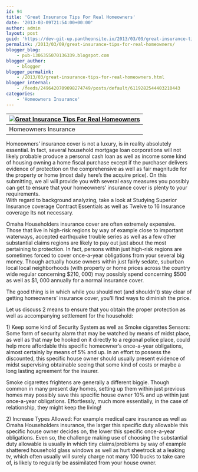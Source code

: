 ```yaml
---
id: 94
title: 'Great Insurance Tips For Real Homeowners'
date: '2013-03-09T21:54:00+00:00'
author: admin
layout: post
guid: 'https://dev-git-up.pantheonsite.io/2013/03/09/great-insurance-tips-for-real-homeowners/'
permalink: /2013/03/09/great-insurance-tips-for-real-homeowners/
blogger_blog:
    - pub-1306355070136339.blogspot.com
blogger_author:
    - blogger
blogger_permalink:
    - /2013/03/great-insurance-tips-for-real-homeowners.html
blogger_internal:
    - /feeds/2496420709098274749/posts/default/6119282544403210443
categories:
    - 'Homeowners Insurance'
---
```


| [![](http://3.bp.blogspot.com/-6kmO2cA8k8A/UTuvWiXHs9I/AAAAAAAAAAc/NRA_hjLtjU8/s320/Great-Insurance-Tips-For-Real-Homeowners.jpg "Great Insurance Tips For Real Homeowners")](http://3.bp.blogspot.com/-6kmO2cA8k8A/UTuvWiXHs9I/AAAAAAAAAAc/NRA_hjLtjU8/s1600/Great-Insurance-Tips-For-Real-Homeowners.jpg) |
|---|
| Homeowners Insurance |

Homeowners’ insurance cover is not a luxury, is in reality absolutely essential. In fact, several household mortgage loan corporations will not likely probable produce a personal cash loan as well as income some kind of housing owning a home fiscal purchase except if the purchaser delivers evidence of protection on the comprehensive as well as fair magnitude for the property or home (most daily here’s the acquire price). On this submitting, we all will provide you with several easy measures you possibly can get to ensure that your homeowners’ insurance cover is plenty to your requirements.  
With regard to background analyzing, take a look at Studying Superior Insurance coverage Contract Essentials as well as Twelve to 16 Insurance coverage Its not necessary.

Omaha Householders insurance cover are often extremely expensive. Those that live in high-risk regions by way of example close to important waterways, accepted earthquake trouble series as well as a few other substantial claims regions are likely to pay out just about the most pertaining to protection. In fact, persons within just high-risk regions are sometimes forced to cover once-a-year obligations from your several big money. Though actually house owners within just fairly sedate, suburban local local neighborhoods (with property or home prices across the country wide regular concerning $210, 000) may possibly spend concerning $500 as well as $1, 000 annually for a normal insurance cover.  
<a name="more"></a>

The good thing is in which while you should not (and shouldn’t) stay clear of getting homeowners’ insurance cover, you’ll find ways to diminish the price.

Let us discuss 2 means to ensure that you obtain the proper protection as well as accompanying settlement for the household:

1\) Keep some kind of Security System as well as Smoke cigarettes Sensors: Some form of security alarm that may be watched by means of midst place, as well as that may be hooked on it directly to a regional police place, could help more affordable this specific homeowner’s once-a-year obligations, almost certainly by means of 5% and up. In an effort to possess the discounted, this specific house owner should usually present evidence of midst supervising obtainable seeing that some kind of costs or maybe a long lasting agreement for the insurer.

Smoke cigarettes frightens are generally a different biggie. Though common in many present day homes, setting up them within just previous homes may possibly save this specific house owner 10% and up within just once-a-year obligations. Effortlessly, much more essentially, in the case of relationship, they might keep the living!

2\) Increase Types Allowed: For example medical care insurance as well as Omaha Householders insurance, the larger this specific duty allowable this specific house owner decides on, the lower this specific once-a-year obligations. Even so, the challenge making use of choosing the substantial duty allowable is usually in which tiny claims/problems by way of example shattered household glass windows as well as hurt sheetrock at a leaking tv, which often usually will surely charge not many 100 bucks to take care of, is likely to regularly be assimilated from your house owner.
